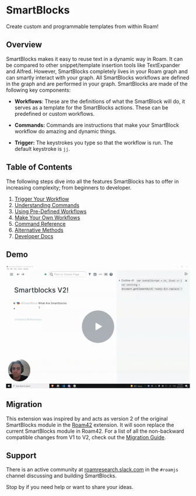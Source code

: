 # SmartBlocks

Create custom and programmable templates from within Roam!

## Overview

SmartBlocks makes it easy to reuse text in a dynamic way in Roam. It can be compared to other snippet/template insertion tools like TextExpander and Alfred. However, SmartBlocks completely lives in your Roam graph and can smartly interact with your graph. All SmartBlocks workflows are defined in the graph and are performed in your graph. SmartBlocks are made of the following key components:

- **Workflows**: These are the definitions of what the SmartBlock will do, it serves as a template for the SmartBlocks actions. These can be predefined or custom workflows.

- **Commands:** Commands are instructions that make your SmartBlock workflow do amazing and dynamic things.

- **Trigger:** The keystrokes you type so that the workflow is run. The default keystroke is `jj`.

## Table of Contents

The following steps dive into all the features SmartBlocks has to offer in increasing complexity; from beginners to developer.

1. [Trigger Your Workflow](https://github.com/dvargas92495/roamjs-smartblocks/blob/main/docs/010-trigger-your-workflow)
2. [Understanding Commands](https://github.com/dvargas92495/roamjs-smartblocks/blob/main/docs/020-understanding-commands)
3. [Using Pre-Defined Workflows](https://github.com/dvargas92495/roamjs-smartblocks/blob/main/docs/030-using-pre-defined-workflows)
4. [Make Your Own Workflows](https://github.com/dvargas92495/roamjs-smartblocks/blob/main/docs/040-make-your-own-workflows)
5. [Command Reference](https://github.com/dvargas92495/roamjs-smartblocks/blob/main/docs/050-command-reference)
6. [Alternative Methods](https://github.com/dvargas92495/roamjs-smartblocks/blob/main/docs/060-alternative-methods)
7. [Developer Docs](https://github.com/dvargas92495/roamjs-smartblocks/blob/main/docs/070-developer-docs)

## Demo

[![](docs/media/vargas-smartblocks-demo-thumbnail.gif)](https://www.loom.com/share/954d916643754027a3889fd5bf7f24dd)

<!-- <div style="position: relative; padding-bottom: 66.66666666666666%; height: 0;"><iframe src="https://www.loom.com/embed/954d916643754027a3889fd5bf7f24dd" frameborder="0" webkitallowfullscreen mozallowfullscreen allowfullscreen style="position: absolute; top: 0; left: 0; width: 100%; height: 100%;"></iframe></div> -->
<!-- <video src="https://www.loom.com/share/954d916643754027a3889fd5bf7f24dd" controls></video> -->

## Migration

This extension was inspired by and acts as version 2 of the original SmartBlocks module in the [Roam42](https://roamjs.com/extensions/roam42) extension. It will soon replace the current SmartBlocks module in Roam42. For a list of all the non-backward compatible changes from V1 to V2, check out the [Migration Guide](https://github.com/dvargas92495/roamjs-smartblocks/blob/main/docs/migration-guide).

## Support

There is an active community at [roamresearch.slack.com](https://join.slack.com/t/roamresearch/shared_invite/zt-ni1vw9yf-HzeWr05ZJBt55j_zfddPsw) in the `#roamjs` channel discussing and building SmartBlocks.

Stop by if you need help or want to share your ideas.
